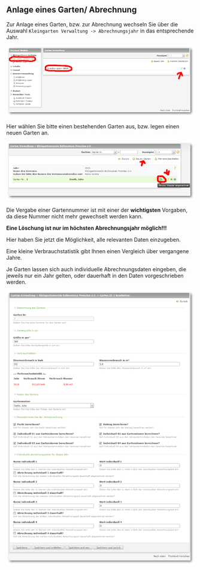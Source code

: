 ## Anlage eines Garten/ Abrechnung

Zur Anlage eines Garten, bzw. zur Abrechnung wechseln Sie über die Auswahl ``Kleingarten Verwaltung -> Abrechnungsjahr`` in das entsprechende Jahr.

![](img/garten01.png)

Hier wählen Sie bitte einen bestehenden Garten aus, bzw. legen einen neuen Garten an.

![](img/garten02.png)

Die Vergabe einer Gartennummer ist mit einer der **wichtigsten** Vorgaben, da diese Nummer nicht mehr gewechselt werden kann. 

**Eine Löschung ist nur im höchsten Abrechnungsjahr möglich!!!**

Hier haben Sie jetzt die Möglichkeit, alle relevanten Daten einzugeben.

Eine kleine Verbrauchstatistik gibt Ihnen einen Vergleich über vergangene Jahre.

Je Garten lassen sich auch individuelle Abrechnungsdaten eingeben, die jeweils nur ein Jahr gelten, oder dauerhaft in den Daten vorgeschrieben werden.

![](img/garten03.png)



